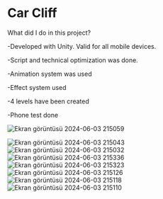 # Car Cliff

What did I do in this project?

-Developed with Unity. Valid for all mobile devices.

-Script and technical optimization was done.

-Animation system was used

-Effect system used

-4 levels have been created

-Phone test done

![Ekran görüntüsü 2024-06-03 215059](https://github.com/Nhuseyinozen/Car-Cliff/assets/149398357/e13738a1-a6d5-4420-ae6c-495249ccee68)

![Ekran görüntüsü 2024-06-03 215043](https://github.com/Nhuseyinozen/Car-Cliff/assets/149398357/444615e3-e671-4647-969c-f82bdcfabc97)
![Ekran görüntüsü 2024-06-03 215032](https://github.com/Nhuseyinozen/Car-Cliff/assets/149398357/065fa88e-d15f-491d-b508-4de82ed05153)
![Ekran görüntüsü 2024-06-03 215336](https://github.com/Nhuseyinozen/Car-Cliff/assets/149398357/8035dd6d-489e-498a-97d8-f7ac54d2d80b)
![Ekran görüntüsü 2024-06-03 215323](https://github.com/Nhuseyinozen/Car-Cliff/assets/149398357/ab1ad0ef-5bd6-4a61-9d8d-83f3e23a7950)
![Ekran görüntüsü 2024-06-03 215126](https://github.com/Nhuseyinozen/Car-Cliff/assets/149398357/2ea42be4-6c45-48c0-838a-812438d063e9)
![Ekran görüntüsü 2024-06-03 215118](https://github.com/Nhuseyinozen/Car-Cliff/assets/149398357/a60639c9-37bf-4e56-b861-0bb97042725e)
![Ekran görüntüsü 2024-06-03 215110](https://github.com/Nhuseyinozen/Car-Cliff/assets/149398357/ee644206-9cf6-4cc5-ae90-ecad82b679c4)

